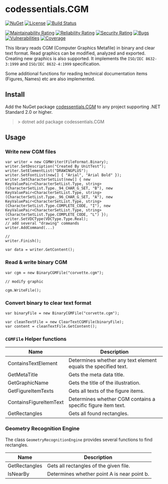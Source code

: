 # codessentials.CGM

[![NuGet](https://img.shields.io/nuget/v/codessentials.CGM.svg)](https://nuget.org/packages/codessentials.CGM/)
[![License](https://img.shields.io/badge/license-MIT-blue.svg)](LICENSE)
[![Build Status](https://github.com/twenzel/CGM/workflows/Build/badge.svg?branch=master)](https://github.com/twenzel/CGM/actions)

[![Maintainability Rating](https://sonarcloud.io/api/project_badges/measure?project=twenzel_CGM&metric=sqale_rating)](https://sonarcloud.io/dashboard?id=twenzel_CGM)
[![Reliability Rating](https://sonarcloud.io/api/project_badges/measure?project=twenzel_CGM&metric=reliability_rating)](https://sonarcloud.io/dashboard?id=twenzel_CGM)
[![Security Rating](https://sonarcloud.io/api/project_badges/measure?project=twenzel_CGM&metric=security_rating)](https://sonarcloud.io/dashboard?id=twenzel_CGM)
[![Bugs](https://sonarcloud.io/api/project_badges/measure?project=twenzel_CGM&metric=bugs)](https://sonarcloud.io/dashboard?id=twenzel_CGM)
[![Vulnerabilities](https://sonarcloud.io/api/project_badges/measure?project=twenzel_CGM&metric=vulnerabilities)](https://sonarcloud.io/dashboard?id=twenzel_CGM)
[![Coverage](https://sonarcloud.io/api/project_badges/measure?project=twenzel_CGM&metric=coverage)](https://sonarcloud.io/dashboard?id=twenzel_CGM)

This library reads CGM (Computer Graphics Metafile) in binary and clear text format. Read graphics can be modified, analyzed and exported. Creating new graphics is also supported.
It implements the `ISO/IEC 8632-3:1999` and `ISO/IEC 8632-4:1999` specification.

Some additional functions for reading technical documentation items (Figures, Names) etc are also implemented.

## Install
Add the NuGet package [codessentials.CGM](https://nuget.org/packages/codessentials.CGM/) to any project supporting .NET Standard 2.0 or higher.

> &gt; dotnet add package codessentials.CGM

## Usage

### Write new CGM files
```CSharp
var writer = new CGMWriter(FileFormat.Binary);
writer.SetDescription("Created By UnitTest");
writer.SetElementList("DRAWINGPLUS");
writer.SetFontList(new[] { "Arial", "Arial Bold" });
writer.SetCharacterSetList(new[] { new KeyValuePair<CharacterSetList.Type, string>(CharacterSetList.Type._94_CHAR_G_SET, "B"), new KeyValuePair<CharacterSetList.Type, string>(CharacterSetList.Type._96_CHAR_G_SET, "A"), new KeyValuePair<CharacterSetList.Type, string>(CharacterSetList.Type.COMPLETE_CODE, "I"), new KeyValuePair<CharacterSetList.Type, string>(CharacterSetList.Type.COMPLETE_CODE, "L") });
writer.SetVDCType(VDCType.Type.Real);
// add several "drawing" commands
writer.AddCommand(...)

//
writer.Finish();

var data = writer.GetContent();
```

### Read & write binary CGM
```CSharp
var cgm = new BinaryCGMFile("corvette.cgm");

// modify graphic

cgm.WriteFile();
```

### Convert binary to clear text format
```CSharp
var binaryFile = new BinaryCGMFile("corvette.cgm");

var cleanTextFile = new ClearTextCGMFile(binaryFile);
var content = cleanTextFile.GetContent();
```

### `CGMFile` Helper functions
Name|Description
-|-
ContainsTextElement|Determines whether any text element equals the specified text.
GetMetaTitle|Gets the meta data title.
GetGraphicName|Gets the title of the illustration.
GetFigureItemTexts|Gets all texts of the figure items.
ContainsFigureItemText|Determines whether CGM contains a specific figure item text.
GetRectangles|Gets all found rectangles.

### Geometry Recognition Engine
The class `GeometryRecognitionEngine` provides several functions to find rectangles.

Name|Description
-|-
GetRectangles | Gets all rectangles of the given file.
IsNearBy | Determines whether point A is near point b.

